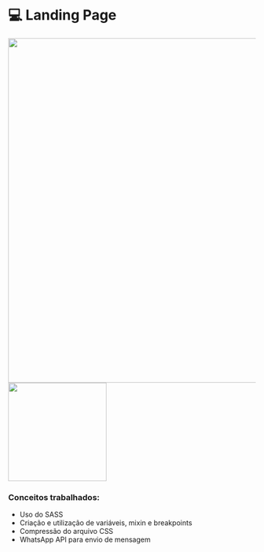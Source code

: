 # 💻 Landing Page

<p>
  <img width="700px" src="https://raw.githubusercontent.com/camilafbc/landing-page-com-sass/main/to-readme.jpeg">
  <img width="200px" src="https://raw.githubusercontent.com/camilafbc/landing-page-com-sass/main/to-readme(02).jpeg">
</p>


### Conceitos trabalhados:
* Uso do SASS
* Criação e utilização de variáveis, mixin e breakpoints
* Compressão do arquivo CSS
* WhatsApp API para envio de mensagem

